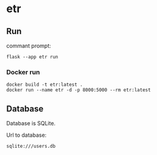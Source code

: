 # etr

## Run

commant prompt:

```shell
flask --app etr run
```

### Docker run

```shell
docker build -t etr:latest .
docker run --name etr -d -p 8000:5000 --rm etr:latest
```

## Database

Database is SQLite.

Url to database:

```apacheconf
sqlite:///users.db
```
